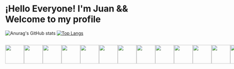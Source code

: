 # ¡Hello Everyone! I'm Juan && Welcome to my profile

![Anurag's GitHub stats](https://github-readme-stats.vercel.app/api?username=juanjosalco&theme=radical&show_icons=true&hide=contribs)
[![Top Langs](https://github-readme-stats.vercel.app/api/top-langs/?username=juanjosalco&layout=compact)](https://github.com/anuraghazra/github-readme-stats)

##

<div style="display: flex">
  <img width="60px" src="https://cdn.jsdelivr.net/gh/devicons/devicon/icons/html5/html5-original.svg" />
  <img width="60px" src="https://cdn.jsdelivr.net/gh/devicons/devicon/icons/css3/css3-original.svg" />
  <img width="60px" src="https://cdn.jsdelivr.net/gh/devicons/devicon/icons/javascript/javascript-original.svg" />
  <img width="60px" src="https://cdn.jsdelivr.net/gh/devicons/devicon/icons/react/react-original-wordmark.svg" />
  <img width="60px" src="https://cdn.jsdelivr.net/gh/devicons/devicon/icons/bootstrap/bootstrap-original.svg" />
  <img width="60px" src="https://cdn.jsdelivr.net/gh/devicons/devicon/icons/mysql/mysql-original-wordmark.svg" />
  <img width="60px" src="https://cdn.jsdelivr.net/gh/devicons/devicon/icons/postgresql/postgresql-original-wordmark.svg" />
  <img width="60px" src="https://cdn.jsdelivr.net/gh/devicons/devicon/icons/docker/docker-original-wordmark.svg">  
  <img width="60px" src="https://cdn.jsdelivr.net/gh/devicons/devicon/icons/cplusplus/cplusplus-original.svg" />
  <img width="60px" src="https://cdn.jsdelivr.net/gh/devicons/devicon/icons/python/python-original.svg" />
  <img width="60px" src="https://cdn.jsdelivr.net/gh/devicons/devicon/icons/r/r-original.svg" />
  <img width="60px" src="https://cdn.jsdelivr.net/gh/devicons/devicon/icons/googlecloud/googlecloud-original.svg" />
  <img width="60px" src="https://cdn.jsdelivr.net/gh/devicons/devicon/icons/npm/npm-original-wordmark.svg" />
<div/>    

##

<div style="display: inline_block">
  <a href="https://codeforces.com/profile/juanjosalco" target="_blank"><img src="https://img.shields.io/badge/Codeforces-445f9d?style=for-the-badge&logo=Codeforces&logoColor=white"></a>
  <a href="https://leetcode.com/juanjosalco/" target="_blank"><img src="https://img.shields.io/badge/-LeetCode-FFA116?style=for-the-badge&logo=LeetCode&logoColor=black"></a>
  <a href="https://www.linkedin.com/in/juanjosalco/" target="_blank"><img src="https://img.shields.io/badge/LinkedIn-0077B5?style=for-the-badge&logo=linkedin&logoColor=white"></a>
  <a href="https://www.instagram.com/juanjosalco/" target="_blank"><img src="https://img.shields.io/badge/Instagram-E4405F?style=for-the-badge&logo=instagram&logoColor=white"></a>
<div/>

